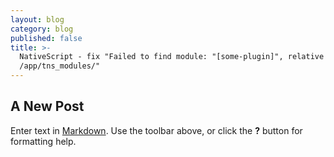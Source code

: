 ```yaml
---
layout: blog
category: blog
published: false
title: >-
  NativeScript - fix "Failed to find module: "[some-plugin]", relative to:
  /app/tns_modules/"
---
```

## A New Post

Enter text in [Markdown](http://daringfireball.net/projects/markdown/). Use the toolbar above, or click the **?** button for formatting help.
